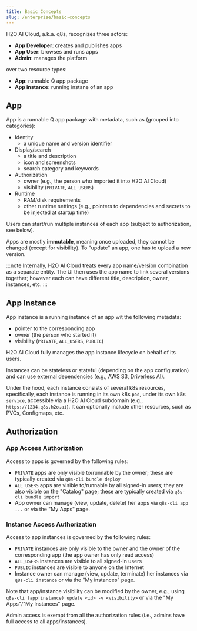 ```yaml
---
title: Basic Concepts
slug: /enterprise/basic-concepts
---
```



H2O AI Cloud, a.k.a. q8s, recognizes three actors:

* **App Developer**: creates and publishes apps
* **App User**: browses and runs apps
* **Admin**: manages the platform

over two resource types:

* **App**: runnable Q app package
* **App instance**: running instane of an app

## App

App is a runnable Q app package with metadata, such as (grouped into categories):

* Identity
  * a unique name and version identifier
* Display/search
  * a title and description
  * icon and screenshots
  * search category and keywords
* Authorization
  * owner (e.g., the person who imported it into H2O AI Cloud)
  * visibility (`PRIVATE`, `ALL_USERS`)
* Runtime
  * RAM/disk requirements
  * other runtime settings (e.g., pointers to dependencies and secrets to be injected at startup time)

Users can start/run multiple instances of each app (subject to authorization, see below).

Apps are mostly **immutable**, meaning once uploaded, they cannot be changed (except for visibility).
To "update" an app, one has to upload a new version.

:::note
Internally, H2O AI Cloud treats every app name/version combination as a separate entity.
The UI then uses the app name to link several versions together; however each can have different
title, description, owner, instances, etc.
:::

## App Instance

App instance is a running instance of an app wit the following metadata:

* pointer to the corresponding app
* owner (the person who started it)
* visibility (`PRIVATE`, `ALL_USERS`, `PUBLIC`)

H2O AI Cloud fully manages the app instance lifecycle on behalf of its users.

Instances can be stateless or stateful (depending on the app configuration)
and can use external dependencies (e.g., AWS S3, Driverless AI).

Under the hood, each instance consists of several k8s resources, specifically, each instance is running in its
own k8s `pod`, under its own k8s `service`, accessible via a H2O AI Cloud subdomain (e.g., `https://1234.q8s.h2o.ai`).
It can optionally include other resources, such as PVCs, Configmaps, etc.

## Authorization

### App Access Authorization

Access to apps is governed by the following rules:

* `PRIVATE` apps are only visible to/runnable by the owner;
    these are typically created via `q8s-cli bundle deploy`
* `ALL_USERS` apps are visible to/runnable by all signed-in users; they are also visible on the "Catalog" page;
    these are typically created via `q8s-cli bundle import`
* App owner can manage (view, update, delete) her apps via `q8s-cli app ...` or via the "My Apps" page.

### Instance Access Authorization

Access to app instances is governed by the following rules:

* `PRIVATE` instances are only visible to the owner and the owner of the corresponding app (the app owner has only read access)
* `ALL_USERS` instances are visible to all signed-in users
* `PUBLIC` instances are visible to anyone on the Internet
* Instance owner can manage (view, update, terminate) her instances via `q8s-cli instance` or via the "My instances" page.

Note that app/instance visibility can be modified by the owner, e.g., using `q8s-cli (app|instance) update <id> -v <visibility>`
 or via the "My Apps"/"My Instances" page.

Admin access is exempt from all the authorization rules (i.e., admins have full access to all apps/instances).
